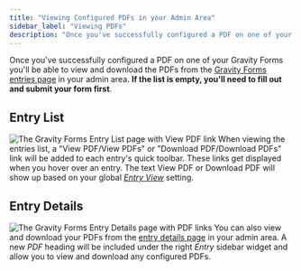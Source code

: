 ```yaml
---
title: "Viewing Configured PDFs in your Admin Area"
sidebar_label: "Viewing PDFs"
description: "Once you've successfully configured a PDF on one of your Gravity Forms you'll be able to view and download the PDFs from the Gravity Forms entries page."
---
```


Once you've successfully configured a PDF on one of your Gravity Forms you'll be able to view and download the PDFs from the [Gravity Forms entries page](https://docs.gravityforms.com/entries/) in your admin area. **If the list is empty, you'll need to fill out and submit your form first**.

## Entry List 

![The Gravity Forms Entry List page with View PDF link](https://resources.gravitypdf.com/uploads/2015/11/entry-list-v5.png) When viewing the entries list, a "View PDF/View PDFs" or "Download PDF/Download PDFs" link will be added to each entry's quick toolbar. These links get displayed when you hover over an entry. The text View PDF or Download PDF will show up based on your global [*Entry View*](user-global-settings.md#entry-view) setting.

## Entry Details 

![The Gravity Forms Entry Details page with PDF links](https://resources.gravitypdf.com/uploads/2015/11/entry-details-v5.png) You can also view and download your PDFs from the [entry details page](https://docs.gravityforms.com/entry-detail/) in your admin area. A new *PDF* heading will be included under the right *Entry* sidebar widget and allow you to view and download any configured PDFs.
